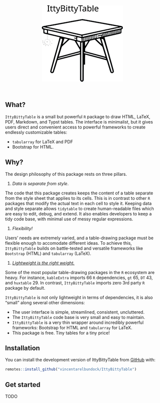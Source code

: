 

<p align="center">
<img src="man/figures/IttyBittyTable_logo.svg" height = "250" class = "center">
</p>

<br> <!-- badges: start --> <!-- badges: end -->

## What?

`IttyBittyTable` is a small but powerful `R` package to draw HTML,
LaTeX, PDF, Markdown, and Typst tables. The interface is minimalist, but
it gives users direct and convenient access to powerful frameworks to
create endlessly customizable tables:

-   `tabularray` for LaTeX and PDF
-   Bootstrap for HTML.

## Why?

The design philosophy of this package rests on three pillars.

1.  *Data is separate from style*.

The code that this package creates keeps the content of a table separate
from the style sheet that applies to its cells. This is in contrast to
other `R` packages that modify the actual text in each cell to style it.
Keeping data and style separate allows `tidytable` to create
human-readable files which are easy to edit, debug, and extend. It also
enables developers to keep a tidy code base, with minimal use of messy
regular expressions.

1.  *Flexibility!*

Users’ needs are extremely varied, and a table-drawing package must be
flexible enough to accomodate different ideas. To achieve this,
`IttyBittyTable` builds on battle-tested and versatile frameworks like
`Bootstrap` (HTML) and `tabularray` (LaTeX).

1.  [*Lightweight is the right weight.*](https://www.tinyverse.org/)

Some of the most popular table-drawing packages in the `R` ecosystem are
heavy. For instance, `kableExtra` imports 66 `R` dependencies, `gt` 65,
`DT` 43, and `huxtable` 29. In contrast, `IttyBittyTable` imports zero
3rd party `R` package by default.

`IttyBittyTable` is not only lightweight in terms of dependencies, it is
also “small” along several other dimensions:

-   The user interface is simple, streamlined, consistent, uncluttered.
-   The `IttyBittyTable` code base is very small and easy to maintain.
-   `IttyBittyTable` is a very thin wrapper around incredibly powerful
    frameworks: Bootstrap for HTML and `tabularray` for LaTeX.
-   This package is free. Tiny tables for a tiny price!

## Installation

You can install the development version of IttyBittyTable from
[GitHub](https://github.com/) with:

``` r
remotes::install_github("vincentarelbundock/IttyBittyTable")
```

## Get started

TODO
